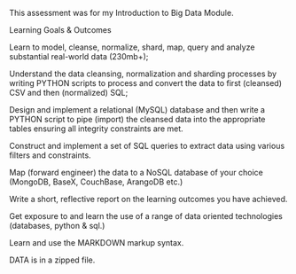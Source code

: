 This assessment was for my Introduction to Big Data Module.

Learning Goals & Outcomes

Learn to model, cleanse, normalize, shard, map, query and analyze substantial real-world data (230mb+);

Understand the data cleansing, normalization and sharding processes by writing PYTHON scripts to process 
and convert the data to first (cleansed) CSV and then (normalized) SQL;

Design and implement a relational (MySQL) database and then write a PYTHON script to pipe (import) the cleansed data 
into the appropriate tables ensuring all integrity constraints are met.

Construct and implement a set of SQL queries to extract data using various filters and constraints.

Map (forward engineer) the data to a NoSQL database of your choice (MongoDB, BaseX, CouchBase, ArangoDB etc.)

Write a short, reflective report on the learning outcomes you have achieved.

Get exposure to and learn the use of a range of data oriented technologies (databases, python & sql.)

Learn and use the MARKDOWN markup syntax.

DATA is in a zipped file.


